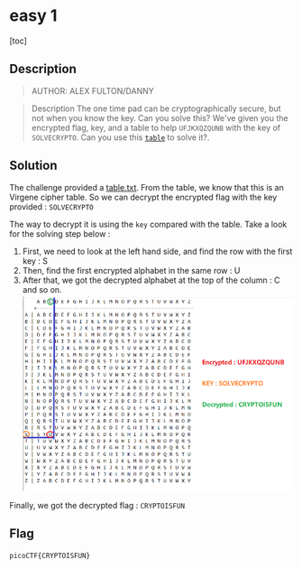 # easy 1

[toc]

## Description
> AUTHOR: ALEX FULTON/DANNY

> Description
The one time pad can be cryptographically secure, but not when you know the key. Can you solve this? We've given you the encrypted flag, key, and a table to help `UFJKXQZQUNB` with the key of `SOLVECRYPTO`. Can you use this [`table`](./table.txt) to solve it?.

## Solution
The challenge provided a [table.txt](./table.txt). From the table, we know that this is an Virgene cipher table.
So we can decrypt the encrypted flag with the key provided : `SOLVECRYPTO`

The way to decrypt it is using the `key` compared with the table.
Take a look for the solving step below :

1. First, we need to look at the left hand side, and find the row with the first key : S
2. Then, find the first encrypted alphabet in the same row : U
3. After that, we got the decrypted alphabet at the top of the column : C
and so on.
![solve](.\solve.png)

Finally, we got the decrypted flag : `CRYPTOISFUN`

## Flag
```
picoCTF{CRYPTOISFUN}
```